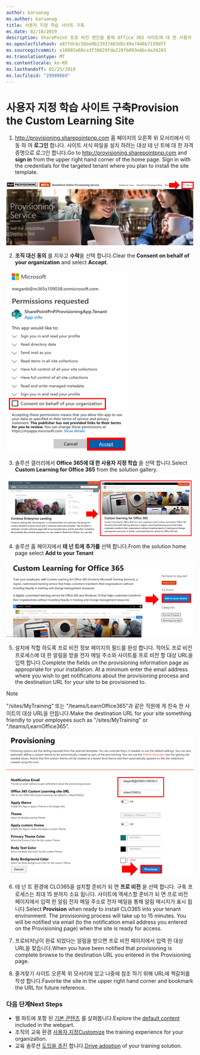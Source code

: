 ```yaml
---
author: karuanag
ms.author: karuanag
title: 사용자 지정 학습 사이트 구축
ms.date: 02/10/2019
description: SharePoint 프로 비전 엔진을 통해 Office 365 사이트에 대 한 사용자 지정 학습 프로 비전
ms.openlocfilehash: e87fdcbc5bbe9b23937403d8c49a7446b7159dff
ms.sourcegitcommit: e10085e60ca3f38029fde229fb093e6bc4a34203
ms.translationtype: MT
ms.contentlocale: ko-KR
ms.lasthandoff: 02/25/2019
ms.locfileid: "29989669"
---
```

# <a name="provision-the-custom-learning-site"></a><span data-ttu-id="3700f-103">사용자 지정 학습 사이트 구축</span><span class="sxs-lookup"><span data-stu-id="3700f-103">Provision the Custom Learning Site</span></span>

1. <span data-ttu-id="3700f-p101">http://provisioning.sharepointpnp.com 홈 페이지의 오른쪽 위 모서리에서 이동 하 여 **로그인** 합니다.  사이트 서식 파일을 설치 하려는 대상 테 넌 트에 대 한 자격 증명으로 로그인 합니다.</span><span class="sxs-lookup"><span data-stu-id="3700f-p101">Go to http://provisioning.sharepointpnp.com and **sign in** from the upper right hand corner of the home page.  Sign in with the  credentials for the targeted tenant where you plan to install the site template.</span></span>

![pnphome-.png](media/inst_signin.png)

2. <span data-ttu-id="3700f-107">**조직 대신 동의** 를 지우고 **수락**을 선택 합니다.</span><span class="sxs-lookup"><span data-stu-id="3700f-107">Clear the **Consent on behalf of your organization** and select **Accept**.</span></span>

![내](media/inst_perms.png)

3. <span data-ttu-id="3700f-109">솔루션 갤러리에서 **Office 365에 대 한 사용자 지정 학습** 을 선택 합니다.</span><span class="sxs-lookup"><span data-stu-id="3700f-109">Select **Custom Learning for Office 365** from the solution gallery.</span></span>

![내](media/inst_select.png)

4. <span data-ttu-id="3700f-111">솔루션 홈 페이지에서 **테 넌 트에 추가를** 선택 합니다.</span><span class="sxs-lookup"><span data-stu-id="3700f-111">From the solution home page select **Add to your Tenant**</span></span>

![inst_select-.png](media/inst_add.png)

5. <span data-ttu-id="3700f-p102">설치에 적합 하도록 프로 비전 정보 페이지의 필드를 완성 합니다. 적어도 프로 비전 프로세스에 대 한 알림을 받을 전자 메일 주소와 사이트를 프로 비전 할 대상 URL을 입력 합니다.</span><span class="sxs-lookup"><span data-stu-id="3700f-p102">Complete the fields on the provisioning information page as appropriate for your installation. At a minimum enter the email address where you wish to get notifications about the provisioning process and the destination URL for your site to be provisioned to.</span></span>  

> [!NOTE]
> <span data-ttu-id="3700f-115">"/sites/MyTraining" 또는 "/teams/LearnOffice365"과 같은 직원에 게 친숙 한 사이트의 대상 URL을 만듭니다.</span><span class="sxs-lookup"><span data-stu-id="3700f-115">Make the destination URL for your site something friendly to your employees such as "/sites/MyTraining" or "/teams/LearnOffice365".</span></span>

![inst_options-.png](media/inst_options.png)

6. <span data-ttu-id="3700f-p103">테 넌 트 환경에 CLO365을 설치할 준비가 되 면 **프로 비전** 을 선택 합니다.  구축 프로세스는 최대 15 분까지 소요 됩니다. 사이트에 액세스할 준비가 되 면 프로 비전 페이지에서 입력 한 알림 전자 메일 주소로 전자 메일을 통해 알림 메시지가 표시 됩니다.</span><span class="sxs-lookup"><span data-stu-id="3700f-p103">Select **Provision** when ready to install CLO365 into your tenant environment.  The provisioning process will take up to 15 minutes. You will be notified via email (to the notification email address you entered on the Provisioning page) when the site is ready for access.</span></span>

7. <span data-ttu-id="3700f-120">프로비저닝이 완료 되었다는 알림을 받으면 프로 비전 페이지에서 입력 한 대상 URL을 찾습니다.</span><span class="sxs-lookup"><span data-stu-id="3700f-120">When you have been notified that provisioning is complete browse to the destination URL you entered in the Provisioning page.</span></span>

8. <span data-ttu-id="3700f-121">즐겨찾기 사이트 오른쪽 위 모서리에 있고 나중에 참조 하기 위해 URL에 책갈피를 작성 합니다.</span><span class="sxs-lookup"><span data-stu-id="3700f-121">Favorite the site in the upper right hand corner and bookmark the URL for future reference.</span></span>  

### <a name="next-steps"></a><span data-ttu-id="3700f-122">다음 단계</span><span class="sxs-lookup"><span data-stu-id="3700f-122">Next Steps</span></span>
- <span data-ttu-id="3700f-123">웹 파트에 포함 된 [기본 콘텐츠](sitecontent.md) 를 살펴봅니다.</span><span class="sxs-lookup"><span data-stu-id="3700f-123">Explore the [default content](sitecontent.md) included in the webpart.</span></span>
- <span data-ttu-id="3700f-124">조직의 교육 환경 [사용자 지정](customization.md)</span><span class="sxs-lookup"><span data-stu-id="3700f-124">[Customize](customization.md) the training experience for your organization.</span></span>
- <span data-ttu-id="3700f-125">교육 솔루션 [도입을 추진](driveadoption.md) 합니다.</span><span class="sxs-lookup"><span data-stu-id="3700f-125">[Drive adoption](driveadoption.md) of your training solution.</span></span>
